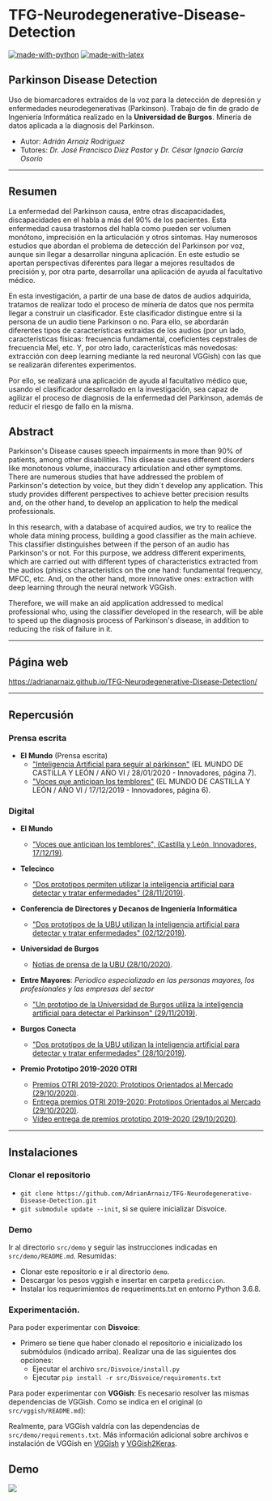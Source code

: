 # TFG-Neurodegenerative-Disease-Detection
[![made-with-python](https://img.shields.io/badge/Made%20with-Python-1f425f.svg)](https://www.python.org/)
[![made-with-latex](https://img.shields.io/badge/Made%20with-LaTeX-1f425f.svg)](https://www.latex-project.org/)
## Parkinson Disease Detection
Uso de biomarcadores extraídos de la voz para la detección de depresión y enfermedades neurodegenerativas (Parkinson).
Trabajo de fin de grado de Ingeniería Informática realizado en la **Universidad de Burgos**. Minería de datos aplicada a la diagnosis del Parkinson.

* Autor: *Adrián Arnaiz Rodríguez*
* Tutores: *Dr. José Francisco Diez Pastor* y *Dr. César Ignacio García Osorio*

---
  
## Resumen
La enfermedad del Parkinson causa, entre otras discapacidades, discapacidades en el habla a más del 90% de los pacientes. Esta enfermedad causa trastornos del habla como pueden ser volumen monótono, imprecisión en la articulación y otros síntomas. Hay numerosos estudios que abordan el problema de detección del Parkinson por voz, aunque sin llegar a desarrollar ninguna aplicación. En este estudio se aportan perspectivas diferentes para llegar a mejores resultados de precisión y, por otra parte, desarrollar una aplicación de ayuda al facultativo médico.

En esta investigación, a partir de una base de datos de audios adquirida, tratamos de realizar todo el proceso de minería de datos que nos permita llegar a construir un clasificador. Este clasificador distingue entre si la persona de un audio tiene Parkinson o no. Para ello, se abordarán diferentes tipos de características extraídas de los audios (por un lado, características físicas: frecuencia fundamental, coeficientes cepstrales de frecuencia Mel, etc. Y, por otro lado, características más novedosas: extracción con deep learning mediante la red neuronal VGGish) con las que se realizarán diferentes experimentos.

Por ello, se realizará una aplicación de ayuda al facultativo médico que, usando el clasificador desarrollado en la investigación, sea capaz de agilizar el proceso de diagnosis de la enfermedad del Parkinson, además de reducir el riesgo de fallo en la misma.

## Abstract
Parkinson's Disease causes speech impairments in more than 90% of patients, among other disabilities. This disease causes different disorders like monotonous volume, inaccuracy articulation and other symptoms. There are numerous studies that have addressed the problem of Parkinson's detection by voice, but they didn´t develop any application. This study provides different perspectives to achieve better precision results and, on the other hand, to develop an application to help the medical professionals.

In this research, with a database of acquired audios, we try to realice the whole data mining process, building a good classifier as the main achieve. This classifier distinguishes between if the person of an audio has Parkinson's or not. For this purpose, we address different experiments, which are carried out with different types of characteristics extracted from the audios (phisics characteristics on the one hand: fundamental frequency, MFCC, etc. And, on the other hand, more innovative ones: extraction with deep learning through the neural network VGGish.

Therefore, we will make an aid application addressed to medical professional who, using the classifier developed in the research, will be able to speed up the diagnosis process of Parkinson's disease, in addition to reducing the risk of failure in it.

---

## Página web
https://adrianarnaiz.github.io/TFG-Neurodegenerative-Disease-Detection/

---
## Repercusión

###  Prensa escrita

* **El Mundo** (Prensa escrita)
	* ["Inteligencia Artificial para seguir al párkinson"](https://github.com/AdrianArnaiz/TFG-Neurodegenerative-Disease-Detection/blob/master/doc/masRecursos/ElMundo-Innovadores-28-01-20-Inteligencia%20Artificial%20para%20seguir%20al%20p%C3%A1rkinson.pdf) (EL MUNDO DE CASTILLA Y LEÓN / AÑO VI / 28/01/2020 - Innovadores, página 7).
	* ["Voces que anticipan los temblores"](https://github.com/AdrianArnaiz/TFG-Neurodegenerative-Disease-Detection/blob/master/doc/masRecursos/ElMundo-Innovadores-17-12-19-Voces%20que%20anticipan%20temblores.pdf) (EL MUNDO DE CASTILLA Y LEÓN / AÑO VI / 17/12/2019 - Innovadores, página 6).

### Digital

* **El Mundo**
	* ["Voces que anticipan los temblores", (Castilla y León, Innovadores, 17/12/19)](https://diariodevalladolid.elmundo.es/articulo/innovadores/voces-anticipan-temblores/20191217130131365000.html).


* **Telecinco**
	* ["Dos prototipos permiten utilizar la inteligencia artificial para detectar y tratar enfermedades" (28/11/2019)](https://www.telecinco.es/informativos/ciencia/prototipos-utilizar-inteligencia-artificial-detectar-tratar-enfermedades_18_2858370271.html).


* **Conferencia de Directores y Decanos de Ingeniería Informática**
	* ["Dos prototipos de la UBU utilizan la inteligencia artificial para detectar y tratar enfermedades" (02/12/2019)](https://coddii.org/dos-prototipos-de-la-ubu-utilizan-la-inteligencia-artificial-para-detectar-y-tratar-enfermedades).


* **Universidad de Burgos**
	* [Notias de prensa de la UBU (28/10/2020)](https://www.ubu.es/noticias/dos-prototipos-de-la-ubu-utilizan-la-inteligencia-artificial-para-detectar-y-tratar-enfermedades).


* **Entre Mayores**: *Periodico especializado en las personas mayores, los profesionales y las empresas del sector*
	* ["Un prototipo de la Universidad de Burgos utiliza la inteligencia artificial para detectar el Parkinson" (29/11/2019)](http://entremayores.es/spa/ccaa.asp?var2=Castilla%20y%20Le%F3n&var3=Un%20prototipo%20de%20la%20UBU%20utiliza%20la%20inteligencia%20artificial%20para%20detectar%20el%20Parkinson&nar1=3&nar2=23&nar3=41400&nar5=1).


* **Burgos Conecta**
	* ["Dos prototipos de la UBU utilizan la inteligencia artificial para detectar y tratar enfermedades" (28/10/2019)](https://www.burgosconecta.es/burgos/universidad/prototipos-utilizan-inteligencia-20191128121921-nt.html).


* **Premio Prototipo 2019-2020 OTRI**
	* [Premios OTRI 2019-2020: Prototipos Orientados al Mercado (29/10/2020)](https://www.ubu.es/noticias/la-ubu-avanza-en-innovacion).
	* [Entrega premios OTRI 2019-2020: Prototipos Orientados al Mercado (29/10/2020)](https://www.ubu.es/agenda/entrega-de-premios-y-lanzamiento-de-nuevas-convocatorias-curso-2019-2020-prototipos-orientados-al-mercado-vii-convocatoria-prueba-concepto).
	* [Vídeo entrega de premios prototipo 2019-2020 (29/10/2020)](https://youtu.be/BCKuHDKv0bw).


---


## Instalaciones
### Clonar el repositorio
* `git clone https://github.com/AdrianArnaiz/TFG-Neurodegenerative-Disease-Detection.git`
* `git submodule update --init`, si se quiere inicializar Disvoice.

### Demo
Ir al directorio `src/demo` y seguir las instrucciones indicadas en `src/demo/README.md`. Resumidas:
* Clonar este repositorio e ir al directorio `demo`.
* Descargar los pesos vggish e insertar en carpeta `prediccion`.
* Instalar los requerimientos de requeriments.txt en entorno Python 3.6.8.

### Experimentación.
Para poder experimentar con **Disvoice**:
* Primero se tiene que haber clonado el repositorio e inicializado los submódulos (indicado arriba). Realizar una de las siguientes dos opciones:
  * Ejecutar el archivo `src/Disvoice/install.py`
  * Ejecutar `pip install -r src/Disvoice/requirements.txt`

Para poder experimentar con **VGGish**:
Es necesario resolver las mismas dependencias de VGGish. Como se indica en el original (o `src/vggish/README.md`):

Realmente, para VGGish valdría con las dependencias de `src/demo/requirements.txt`. Más información adicional sobre archivos e instalación de VGGish en [VGGish](https://github.com/tensorflow/models/tree/master/research/audioset/vggish) y [VGGish2Keras](https://github.com/antoinemrcr/vggish2Keras).


## Demo

![](doc/plantillaLatex/img/ventanas_app.JPG)
